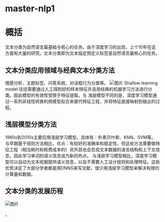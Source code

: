 # master-nlp1
# 概括
文本分类为自然语言最基础与核心的任务。由于深度学习的出现，上个10年在这方面有大量的研究。文本分类即为文本指定预定义标签是自然语言最核心的任务。
 ## 文本分类应用领域与经典文本分类方法
情感分析、主题标签、问答系统、对话框行为分类等。
![图片](https://user-images.githubusercontent.com/74557964/122555825-5b7f1580-d06d-11eb-98ee-3e51791f9000.png)
Shallow learning model 往往需要通过人工得到好的样本特征并且用经典的机器学习方法进行分类。因此模型的有效性受限于特征提取。与
浅层模型不同的是，深度学习模型通过一系列非线性转换利用模型拟合来替代特征工程，并将特征直接映射到输出的过程。
## 浅层模型分类方法
1960s到2010s主要应用浅层学习模型，具体有：朴素贝叶斯、KNN、SVM等。
与早期基于规则方法相比，优点：有较好的准确率和稳定性，但这些方法需要做特征工程（相当耗时和耗费成本的）另外其也会忽视文本数据的语言结构和上下文信息。因此学习单词的语义信息成为新的热点。
与浅层学习模型相比，深度学习模型可以自动为文本挖掘提供语义信息，以及不需要人工设计规则和处理特征。这些优势决定了大部分学者都是用DNNS来写文献，很少用浅层学习模型来解决有限的计算量和数据。
## 文本分类的发展历程
![图片](https://user-images.githubusercontent.com/74557964/122559183-984d0b80-d071-11eb-8f71-2126e24d18c0.png)


，
